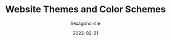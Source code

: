 ---
author: hexagoncircle
date: 2022-02-01
tags:
  - design
  - theming
  - colors
target_url: https://ryanmulligan.dev/blog/themes-and-schemes/
title: Website Themes and Color Schemes
---